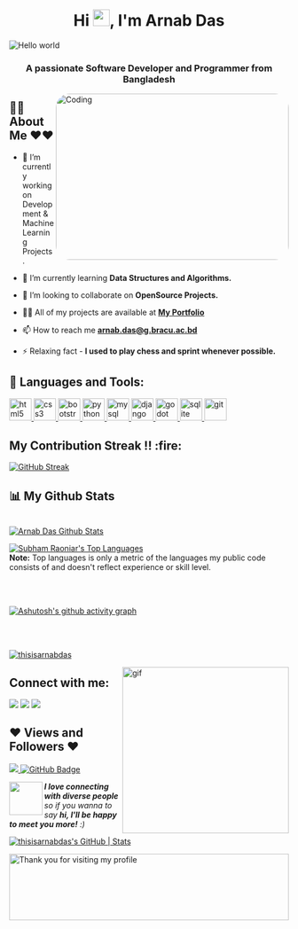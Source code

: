 
<h1 align="center">Hi <img src="https://raw.githubusercontent.com/MartinHeinz/MartinHeinz/master/wave.gif" width="30px">, I'm Arnab Das</h1>
<img src="https://raw.githubusercontent.com/sagar-viradiya/sagar-viradiya/master/resources/banner.png" alt="Hello world">

<h3 align="center">A passionate Software Developer and Programmer from Bangladesh</h3>

</p>
<img align="right" alt="Coding" src="https://cdn.dribbble.com/users/730703/screenshots/6581243/avento.gif" style="width:420px ; height:300px ; border-radius: 25px; display: inline-block;" data-target="animated-image.originalImage">

## 🙋‍♂️ About Me ❤❤

- 🔭 I’m currently working on Development & Machine Learning Projects.

- 🌱 I’m currently learning **Data Structures and Algorithms.**

- 👯 I’m looking to collaborate on **OpenSource Projects.**

- 👨‍💻 All of my projects are available at **[My Portfolio](https://github.com/thisisarnabdas)**

- 📫 How to reach me **arnab.das@g.bracu.ac.bd**

- ⚡ Relaxing fact - **I used to play chess and sprint whenever possible.**

## 🚀 Languages and Tools:

<p align="left"> <a href="https://www.w3.org/html/" target="_blank"> <img src="https://cdn.jsdelivr.net/gh/devicons/devicon/icons/html5/html5-original.svg" alt="html5" width="40" height="40"/> </a> <a href="https://www.w3schools.com/css/" target="_blank"> <img src="https://cdn.jsdelivr.net/gh/devicons/devicon/icons/css3/css3-original.svg" alt="css3" width="40" height="40"/> </a> <a href="https://getbootstrap.com" target="_blank"> <img src="https://cdn.jsdelivr.net/gh/devicons/devicon/icons/bootstrap/bootstrap-plain.svg" alt="bootstrap" width="40" height="40"/> </a> <a href="https://www.python.org" target="_blank"> <img src="https://cdn.jsdelivr.net/gh/devicons/devicon/icons/python/python-original.svg" alt="python" width="40" height="40"/> </a> <a href="https://www.mysql.com/" target="_blank"> <img src="https://cdn.jsdelivr.net/gh/devicons/devicon/icons/mysql/mysql-original-wordmark.svg" alt="mysql" width="40" height="40"/> </a> <a href="https://www.djangoproject.com/" target="_blank"> <img src="https://cdn.jsdelivr.net/gh/devicons/devicon/icons/django/django-plain.svg" alt="django" width="40" height="40"/> </a> <a href="https://godotengine.org/" target="_blank"> <img src="https://cdn.jsdelivr.net/gh/devicons/devicon/icons/godot/godot-original.svg" alt="godot" width="40" height="40"/> </a> <a href="https://www.sqlite.org/index.html" target="_blank"> <img src="https://cdn.jsdelivr.net/gh/devicons/devicon/icons/sqlite/sqlite-original.svg" alt="sqlite" width="40" height="40"/> </a> </a> <a href="https://git-scm.com/" target="_blank"> <img src="https://cdn.jsdelivr.net/gh/devicons/devicon/icons/git/git-original.svg" alt="git" width="40" height="40"/> </a> </p>

<h2 align="left">My Contribution Streak !! :fire:</h2>

<p align="left">
    <a>
    <a href="https://github.com/thisisarnabdas/github-readme-streak-stats">
    <a href="https://git.io/streak-stats"><img src="https://streak-stats.demolab.com?user=thisisarnabdas&theme=dark" alt="GitHub Streak" /></a>
    </a>
</p>

## 📊 My Github Stats

  <br/>
    <a href="https://github.com/thisisarnabdas/github-readme-stats"><img alt="Arnab Das Github Stats" src="https://github-readme-stats.vercel.app/api?username=thisisarnabdas&show_icons=true&count_private=true&theme=react&hide_border=true&bg_color=0D1117" /></a>
    
  <a href="https://github.com/thisisarnabdas/github-readme-stats"><img alt="Subham Raoniar's Top Languages" src="https://github-readme-stats.vercel.app/api/top-langs/?username=thisisarnabdas&langs_count=8&count_private=true&layout=compact&theme=react&hide_border=true&bg_color=0D1117" /></a>
  <br/>
  <b>Note:</b> Top languages is only a metric of the languages my public code consists of and doesn't reflect experience or skill level.
    


<br/>
<br/>

<!--<a href="https://github.com/thisisarnabdas/github-readme-activity-graph"><img alt="Arnab Das's Activity Graph" src="https://activity-graph.herokuapp.com/graph?username=thisisarnabdas&bg_color=0D1117&color=5BCDEC&line=5BCDEC&point=FFFFFF&hide_border=true" /></a>-->
    
[![Ashutosh's github activity graph](https://github-readme-activity-graph.vercel.app/graph?username=thisisarnabdas&bg_color=000000&color=4c4f9e&line=4c5a9e&point=fff5f5&area=true&hide_border=true)](https://github.com/ashutosh00710/github-readme-activity-graph)

<br/>
<br/>


<p align="left"> <a href="https://github.com/ryo-ma/github-profile-trophy"><img src="https://github-profile-trophy.vercel.app/?username=thisisarnabdas" alt="thisisarnabdas" /></a> </p>

<div> 
<img src="gif.gif" width="300px" alt=gif align="right"> 
</div>

## Connect with me:
<p align="left">

<a href = "https://www.facebook.com/This.is.arnab.das/"><img src="https://img.icons8.com/fluent/48/000000/facebook.png"/></a>
<a href = "https://www.youtube.com/channel/UC3DZh-k7q1urp2z4_5qA5_Q"><img src="https://img.icons8.com/color/48/000000/youtube-play.png"/></a>
<a href = "https://profile-summary-for-github.com/user/thisisarnabdas"><img src="https://img.icons8.com/color-glass/48/000000/github--v1.png"/></a>


</p>

## ❤ Views and Followers ❤
<a href="https://github.com/thisisarnabdas/github-profile-views-counter">
    <img src="https://komarev.com/ghpvc/?username=thisisarnabdas">
</a>
<a href="https://github.com/thisisarnabdas?tab=followers"><img src="https://img.shields.io/github/followers/thisisarnabdas?label=Followers&style=social" alt="GitHub Badge"></a>

<br/>

<p><img align="left" src="https://media.giphy.com/media/LnQjpWaON8nhr21vNW/giphy.gif" width="60"><em><b>I love connecting with diverse people</b> so if you wanna to say <b>hi, I'll be happy to meet you more!</b> :)</em></p>

[![thisisarnabdas's GitHub | Stats](https://stats.quira.sh/thisisarnabdas/github?theme=dark)](https://quira.sh?utm_source=widgets&utm_campaign=thisisarnabdas)

<img height="120" alt="Thank you for visiting my profile" width="100%" src="https://github.com/dibyendu415/dibyendu415/blob/master/marquee.svg" />
